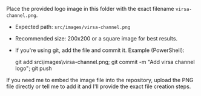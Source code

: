 Place the provided logo image in this folder with the exact filename `virsa-channel.png`.

- Expected path: `src/images/virsa-channel.png`
- Recommended size: 200x200 or a square image for best results.
- If you're using git, add the file and commit it. Example (PowerShell):

  git add src\images\virsa-channel.png; git commit -m "Add virsa channel logo"; git push

If you need me to embed the image file into the repository, upload the PNG file directly or tell me to add it and I'll provide the exact file creation steps.